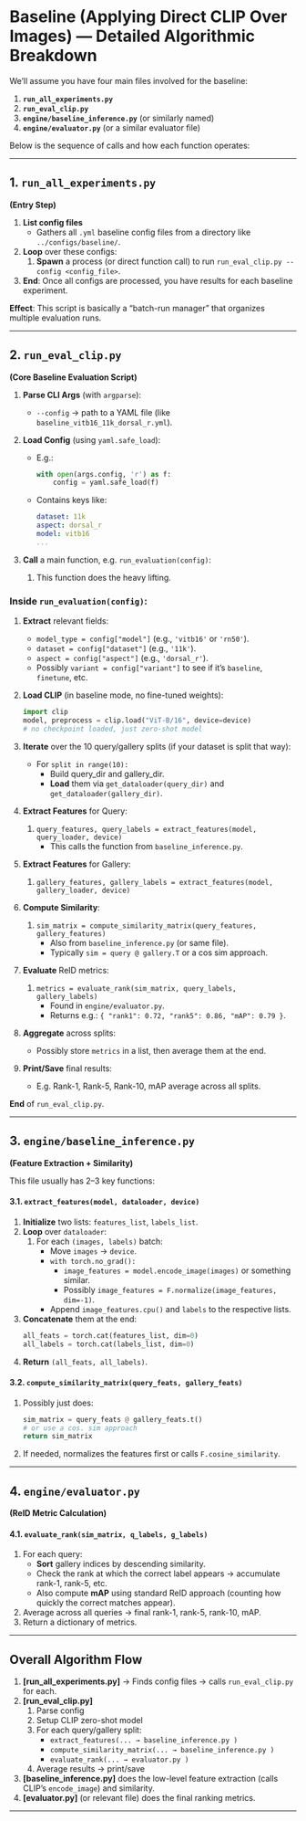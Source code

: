 # **Baseline (Applying Direct CLIP Over Images) — Detailed Algorithmic Breakdown**

We’ll assume you have four main files involved for the baseline:

1. **`run_all_experiments.py`**  
2. **`run_eval_clip.py`**  
3. **`engine/baseline_inference.py`** (or similarly named)  
4. **`engine/evaluator.py`** (or a similar evaluator file)

Below is the sequence of calls and how each function operates:

---

## 1. **`run_all_experiments.py`**  
**(Entry Step)**

1. **List config files**  
   - Gathers all `.yml` baseline config files from a directory like `../configs/baseline/`.
2. **Loop** over these configs:
   1. **Spawn** a process (or direct function call) to run `run_eval_clip.py --config <config_file>`.
3. **End**: Once all configs are processed, you have results for each baseline experiment.

**Effect**: This script is basically a “batch-run manager” that organizes multiple evaluation runs.

---

## 2. **`run_eval_clip.py`**  
**(Core Baseline Evaluation Script)**

1. **Parse CLI Args** (with `argparse`):
   - `--config` → path to a YAML file (like `baseline_vitb16_11k_dorsal_r.yml`).

2. **Load Config** (using `yaml.safe_load`):
   - E.g.: 
     ```python
     with open(args.config, 'r') as f:
         config = yaml.safe_load(f)
     ```
   - Contains keys like:  
     ```yaml
     dataset: 11k
     aspect: dorsal_r
     model: vitb16
     ...
     ```
3. **Call** a main function, e.g. `run_evaluation(config)`:
   1. This function does the heavy lifting.  

### Inside `run_evaluation(config)`:
1. **Extract** relevant fields:
   - `model_type = config["model"]` (e.g., `'vitb16'` or `'rn50'`).
   - `dataset = config["dataset"]` (e.g., `'11k'`).
   - `aspect = config["aspect"]` (e.g., `'dorsal_r'`).
   - Possibly `variant = config["variant"]` to see if it’s `baseline`, `finetune`, etc.

2. **Load CLIP** (in baseline mode, no fine-tuned weights):
   ```python
   import clip
   model, preprocess = clip.load("ViT-B/16", device=device)
   # no checkpoint loaded, just zero-shot model
   ```

3. **Iterate** over the 10 query/gallery splits (if your dataset is split that way):
   - For `split in range(10):`
     - Build query_dir and gallery_dir.
     - **Load** them via `get_dataloader(query_dir)` and `get_dataloader(gallery_dir)`.

4. **Extract Features** for Query:
   1. `query_features, query_labels = extract_features(model, query_loader, device)`
      - This calls the function from `baseline_inference.py`.

5. **Extract Features** for Gallery:
   1. `gallery_features, gallery_labels = extract_features(model, gallery_loader, device)`

6. **Compute Similarity**:
   1. `sim_matrix = compute_similarity_matrix(query_features, gallery_features)`
      - Also from `baseline_inference.py` (or same file).
      - Typically `sim = query @ gallery.T` or a cos sim approach.

7. **Evaluate** ReID metrics:
   1. `metrics = evaluate_rank(sim_matrix, query_labels, gallery_labels)`
      - Found in `engine/evaluator.py`.
      - Returns e.g.: `{ "rank1": 0.72, "rank5": 0.86, "mAP": 0.79 }`.

8. **Aggregate** across splits:
   - Possibly store `metrics` in a list, then average them at the end.

9. **Print/Save** final results:
   - E.g. Rank-1, Rank-5, Rank-10, mAP average across all splits.

**End** of `run_eval_clip.py`.

---

## 3. **`engine/baseline_inference.py`**  
**(Feature Extraction + Similarity)**

This file usually has 2–3 key functions:

#### 3.1. `extract_features(model, dataloader, device)`

1. **Initialize** two lists: `features_list`, `labels_list`.
2. **Loop** over `dataloader`:
   1. For each `(images, labels)` batch:
      - Move `images` → `device`.
      - `with torch.no_grad():`
        - `image_features = model.encode_image(images)` or something similar.  
        - Possibly `image_features = F.normalize(image_features, dim=-1)`.
      - Append `image_features.cpu()` and `labels` to the respective lists.
3. **Concatenate** them at the end:
   ```python
   all_feats = torch.cat(features_list, dim=0)
   all_labels = torch.cat(labels_list, dim=0)
   ```
4. **Return** `(all_feats, all_labels)`.

#### 3.2. `compute_similarity_matrix(query_feats, gallery_feats)`

1. Possibly just does:
   ```python
   sim_matrix = query_feats @ gallery_feats.t()
   # or use a cos. sim approach
   return sim_matrix
   ```
2. If needed, normalizes the features first or calls `F.cosine_similarity`.

---

## 4. **`engine/evaluator.py`**  
**(ReID Metric Calculation)**

#### 4.1. `evaluate_rank(sim_matrix, q_labels, g_labels)`
1. For each query:
   - **Sort** gallery indices by descending similarity.
   - Check the rank at which the correct label appears → accumulate rank-1, rank-5, etc.
   - Also compute **mAP** using standard ReID approach (counting how quickly the correct matches appear).
2. Average across all queries → final rank-1, rank-5, rank-10, mAP.
3. Return a dictionary of metrics.

---

## Overall Algorithm Flow

1. **[run_all_experiments.py]** → Finds config files → calls `run_eval_clip.py` for each.
2. **[run_eval_clip.py]**  
   1. Parse config  
   2. Setup CLIP zero-shot model  
   3. For each query/gallery split:  
      - `extract_features(... → baseline_inference.py )`  
      - `compute_similarity_matrix(... → baseline_inference.py )`  
      - `evaluate_rank(... → evaluator.py )`  
   4. Average results → print/save
3. **[baseline_inference.py]** does the low-level feature extraction (calls CLIP’s `encode_image`) and similarity.
4. **[evaluator.py]** (or relevant file) does the final ranking metrics.

---
